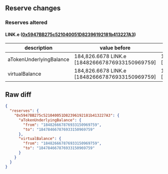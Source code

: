 ## Reserve changes

### Reserves altered

#### LINK.e ([0x5947BB275c521040051D82396192181b413227A3](https://snowtrace.io/address/0x5947BB275c521040051D82396192181b413227A3))

| description | value before | value after |
| --- | --- | --- |
| aTokenUnderlyingBalance | 184,826.6678 LINK.e [184826667876933150969759] | 184,784.6678 LINK.e [184784667876933150969759] |
| virtualBalance | 184,826.6678 LINK.e [184826667876933150969759] | 184,784.6678 LINK.e [184784667876933150969759] |


## Raw diff

```json
{
  "reserves": {
    "0x5947BB275c521040051D82396192181b413227A3": {
      "aTokenUnderlyingBalance": {
        "from": "184826667876933150969759",
        "to": "184784667876933150969759"
      },
      "virtualBalance": {
        "from": "184826667876933150969759",
        "to": "184784667876933150969759"
      }
    }
  }
}
```